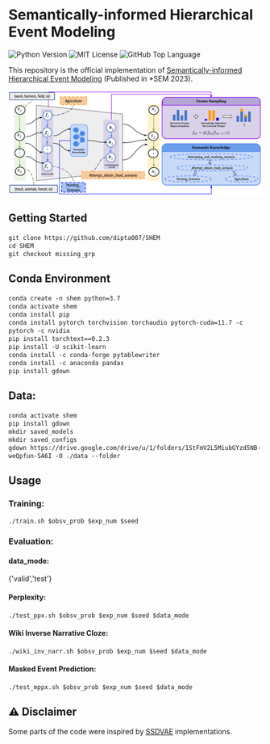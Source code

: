 # Semantically-informed Hierarchical Event Modeling

![Python Version](https://badgen.net/pypi/python/black)
![MIT License](https://img.shields.io/github/license/dipta007/SHEM?style=plastic)
![GitHub Top Language](https://img.shields.io/github/languages/top/dipta007/SHEM?style=plastic)

This repository is the official implementation of [Semantically-informed Hierarchical Event Modeling](https://arxiv.org/abs/2212.10547) (Published in *SEM 2023).

![Main Figure](./figs/main.png)

## Getting Started
```
git clone https://github.com/dipta007/SHEM
cd SHEM
git checkout missing_grp
```

## Conda Environment
```
conda create -n shem python=3.7
conda activate shem
conda install pip
conda install pytorch torchvision torchaudio pytorch-cuda=11.7 -c pytorch -c nvidia
pip install torchtext==0.2.3
pip install -U scikit-learn
conda install -c conda-forge pytablewriter
conda install -c anaconda pandas
pip install gdown
```

## Data:
```
conda activate shem
pip install gdown
mkdir saved_models
mkdir saved_configs
gdown https://drive.google.com/drive/u/1/folders/1StFmV2L5MiubGYzd5NB-weQpfun-SA6I -O ./data --folder
```


## Usage
### Training:
```
./train.sh $obsv_prob $exp_num $seed
```

### Evaluation:

#### data_mode:
 {'valid','test'}

#### Perplexity:
```
./test_ppx.sh $obsv_prob $exp_num $seed $data_mode
```
#### Wiki Inverse Narrative Cloze:
```
./wiki_inv_narr.sh $obsv_prob $exp_num $seed $data_mode
```
#### Masked Event Prediction:
```
./test_mppx.sh $obsv_prob $exp_num $seed $data_mode
``` 

## ⚠️ Disclaimer

Some parts of the code were inspired by [SSDVAE](https://github.com/mmrezaee/SSDVAE) implementations.